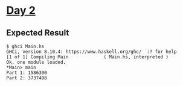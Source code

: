 # [Day 2](https://adventofcode.com/2015/day/2)

## Expected Result

```console
$ ghci Main.hs 
GHCi, version 8.10.4: https://www.haskell.org/ghc/  :? for help
[1 of 1] Compiling Main             ( Main.hs, interpreted )
Ok, one module loaded.
*Main> main
Part 1: 1586300
Part 2: 3737498
```